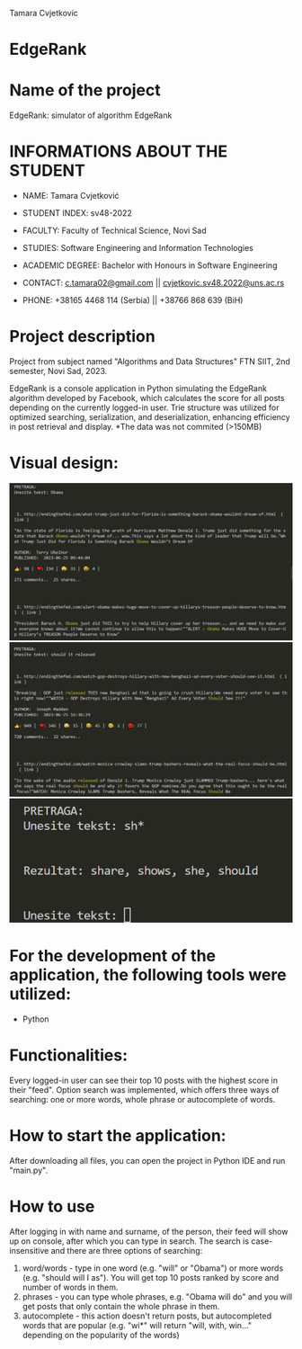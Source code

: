 Tamara Cvjetkovic


# EdgeRank


# Name of the project
EdgeRank: simulator of algorithm EdgeRank


# INFORMATIONS ABOUT THE STUDENT
- NAME: Tamara Cvjetković
- STUDENT INDEX: sv48-2022
- FACULTY: Faculty of Technical Science, Novi Sad
- STUDIES: Software Engineering and Information Technologies 
- ACADEMIC DEGREE: Bachelor with Honours in Software Engineering

- CONTACT: c.tamara02@gmail.com || cvjetkovic.sv48.2022@uns.ac.rs
- PHONE: +38165 4468 114 (Serbia) || +38766 868 639 (BiH)


# Project description
Project from subject named "Algorithms and Data Structures"
FTN SIIT, 2nd semester, Novi Sad, 2023.

EdgeRank is a console application in Python simulating the EdgeRank algorithm developed by Facebook, which calculates the score for all posts depending on the currently logged-in user. Trie structure was utilized for optimized searching, serialization, and deserialization, enhancing efficiency in post retrieval and display. *The data was not commited (>150MB)


# Visual design:
![Screenshot](screenshot1.png)
![Screenshot](screenshot2.png)
![Screenshot](screenshot3.png)


# For the development of the application, the following tools were utilized:
- Python


# Functionalities:
Every logged-in user can see their top 10 posts with the highest score in their "feed". Option search was implemented, which offers three ways of searching: one or more words, whole phrase or autocomplete of words.


# How to start the application:
After downloading all files, you can open the project in Python IDE and run "main.py".


# How to use
After logging in with name and surname, of the person, their feed will show up on console, after which you can type in search. The search is case-insensitive and there are three options of searching:
1) word/words - type in one word (e.g. "will" or "Obama") or more words (e.g. "should will I as"). You will get top 10 posts ranked by score and number of words in them.
2) phrases - you can type whole phrases, e.g. "Obama will do" and you will get posts that only contain the whole phrase in them.
3) autocomplete - this action doesn't return posts, but autocompleted words that are popular (e.g. "wi*" will return "will, with, win..." depending on the popularity of the words)



